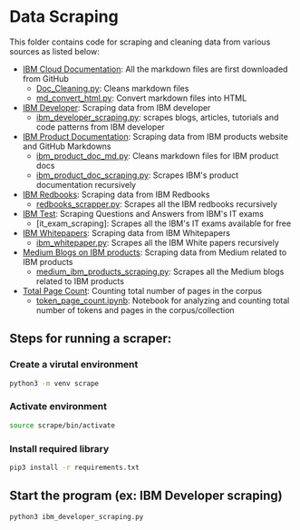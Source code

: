 # Data Scraping

This folder contains code for scraping and cleaning data from various sources as listed below:

- [IBM Cloud Documentation](../1.%20Data%20Collection/IBM%20Cloud%20Documentation/): All the markdown files are first downloaded from GitHub
    - [Doc_Cleaning.py](../1.%20Data%20Collection/IBM%20Cloud%20Documentation/Doc_Cleaning%20.py): Cleans markdown files
    - [md_convert_html.py](../1.%20Data%20Collection/IBM%20Cloud%20Documentation/md_convert_html.py): Convert markdown files into HTML
- [IBM Developer](../1.%20Data%20Collection/IBM%20Developer/): Scraping data from IBM developer
    - [ibm_developer_scraping.py](../1.%20Data%20Collection/IBM%20Developer/ibm_developer_scraping.py): scrapes blogs, articles, tutorials and code patterns from IBM developer
- [IBM Product Documentation](../1.%20Data%20Collection/IBM%20Product%20Documentations/): Scraping data from IBM products website and GitHub Markdowns
    - [ibm_product_doc_md.py](../1.%20Data%20Collection/IBM%20Product%20Documentations/ibm_product_doc_md.py): Cleans markdown files for IBM product docs
    - [ibm_product_doc_scraping.py](../1.%20Data%20Collection/IBM%20Product%20Documentations/ibm_product_doc_scraping.py): Scrapes IBM's product documentation recursively
- [IBM Redbooks](../1.%20Data%20Collection/IBM%20Redbooks/): Scraping data from IBM Redbooks
    - [redbooks_scrapper.py](../1.%20Data%20Collection/IBM%20Redbooks/redbooks_scrapper.py): Scrapes all the IBM redbooks recursively
- [IBM Test](../1.%20Data%20Collection/IBM%20Test%20/): Scraping Questions and Answers from IBM's IT exams
    - [it_exam_scraping]: Scrapes all the IBM's IT exams available for free
- [IBM Whitepapers](../1.%20Data%20Collection/IBM%20Whitepapers/): Scraping data from IBM Whitepapers
    - [ibm_whitepaper.py](../1.%20Data%20Collection/IBM%20Whitepapers/ibm_white_paper.py): Scrapes all the IBM White papers recursively
- [Medium Blogs on IBM products](../1.%20Data%20Collection/Medium%20Blogs%20on%20IBM%20products/): Scraping data from Medium related to IBM products
    - [medium_ibm_products_scraping.py](../1.%20Data%20Collection/Medium%20Blogs%20on%20IBM%20products/medium_ibm_products_scraping.py): Scrapes all the Medium blogs related to IBM products
- [Total Page Count](../1.%20Data%20Collection/Total%20Page%20Count/): Counting total number of pages in the corpus
    - [token_page_count.ipynb](../1.%20Data%20Collection/Total%20Page%20Count/token_page_count.ipynb): Notebook for analyzing and counting total number of tokens and pages in the corpus/collection

## Steps for running a scraper:

### Create a virutal environment

```sh
python3 -m venv scrape
```

### Activate environment

```sh
source scrape/bin/activate
```

### Install required library

```sh
pip3 install -r requirements.txt 
```

## Start the program (ex: IBM Developer scraping)

```sh
python3 ibm_developer_scraping.py
```
